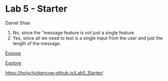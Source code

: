# Lab 5 - Starter
Daniel Shao
  
1. No, since the "message feature is not just a single feature.
2. Yes, since all we need to test is a single input from the user and just the length of the message.

[Expose](expose.html)

[Explore](explore.html) 

https://holychickencow.github.io/Lab5_Starter/

